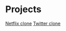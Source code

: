 # Projects

[Netflix clone](https://github.com/ratsepmarkus/netflix-clone)
[Twitter clone](https://github.com/ratsepmarkus/twitter-clone/tree/master)
